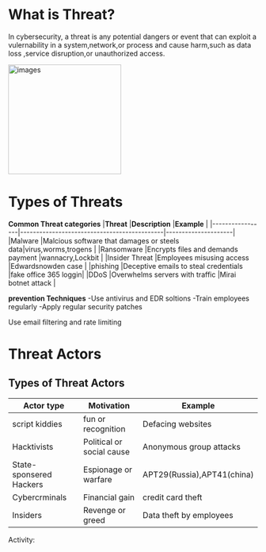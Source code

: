 # What is Threat?
In cybersecurity, a threat is any potential dangers or event that can exploit a vulernability in a system,network,or process and cause harm,such as data loss ,service disruption,or unauthorized access.



<img width="228" height="221" alt="images" src="https://github.com/user-attachments/assets/2b453291-d5f8-4d2f-8e9a-4e328ff709bb" />

# Types of Threats
**Common Threat categories**
|**Threat**       |**Description**                              |**Example**          |
|-----------------|---------------------------------------------|---------------------|
|Malware          |Malcious software that damages or steels data|virus,worms,trogens  |
|Ransomware       |Encrypts files and demands payment           |wannacry,Lockbit     |
|Insider Threat   |Employees misusing access                    |Edwardsnowden case   |
|phishing         |Deceptive emails to steal credentials        |fake office 365 loggin|
|DDoS             |Overwhelms servers with traffic              |Mirai botnet attack   |

**prevention Techniques**
-Use antivirus and EDR soltions
-Train employees regularly 
-Apply regular security patches

Use email filtering and rate limiting


# Threat Actors
## Types of Threat Actors
|**Actor type**          |**Motivation**            |**Example**                 |
|------------------------|--------------------------|----------------------------|
|script kiddies          |fun or recognition        |Defacing websites           |
|Hacktivists             |Political or social cause |Anonymous group attacks     |
|State-sponsered Hackers |Espionage or warfare      |APT29(Russia),APT41(china)  |
|Cybercrminals           |Financial gain            |credit card theft           |
|Insiders                |Revenge or greed          |Data theft by employees     |

Activity:
